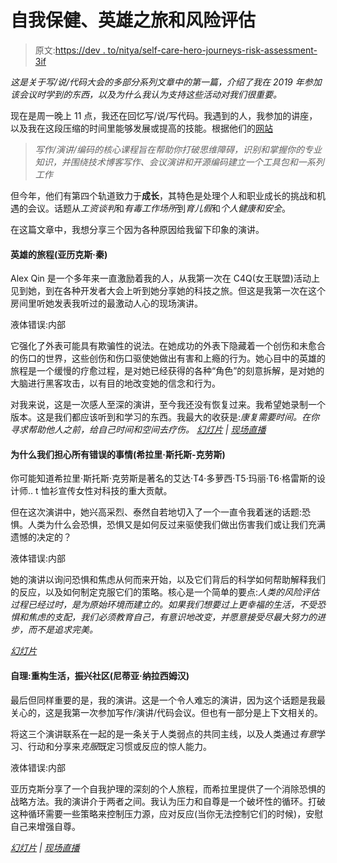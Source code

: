 # 自我保健、英雄之旅和风险评估

> 原文:[https://dev . to/nitya/self-care-hero-journeys-risk-assessment-3if](https://dev.to/nitya/self-care-hero-journeys-risk-assessment-3iif)

*这是关于写/说/代码大会的多部分系列文章中的第一篇，介绍了我在 2019 年参加该会议时学到的东西，以及为什么我认为支持这些活动对我们很重要。*

现在是周一晚上 11 点，我还在回忆写/说/写代码。我遇到的人，我参加的讲座，以及我在这段压缩的时间里能够发展或提高的技能。根据他们的[网站](https://www.writespeakcode.com/2019/#about)

> *写作/演讲/编码的核心课程旨在帮助你打破思维障碍，识别和掌握你的专业知识，并围绕技术博客写作、会议演讲和开源编码建立一个工具包和一系列工作*

但今年，他们有第四个轨道致力于**成长**，其特色是处理个人和职业成长的挑战和机遇的会议。话题从*工资谈判*和*有毒工作场所*到*育儿假*和*个人健康和安全*。

在这篇文章中，我想分享三个因为各种原因给我留下印象的演讲。

#### [](#the-heros-journey-alex-qin)英雄的旅程(亚历克斯·秦)

Alex Qin 是一个多年来一直激励着我的人，从我第一次在 C4Q(女王联盟)活动上见到她，到在各种开发者大会上听到她分享她的科技之旅。但这是我第一次在这个房间里听她发表我听过的最激动人心的现场演讲。

液体错误:内部

它强化了外表可能具有欺骗性的说法。在她成功的外表下隐藏着一个创伤和未愈合的伤口的世界，这些创伤和伤口驱使她做出有害和上瘾的行为。她心目中的英雄的旅程是一个缓慢的疗愈过程，是对她已经获得的各种“角色”的刻意拆解，是对她的大脑进行黑客攻击，以有目的地改变她的信念和行为。

对我来说，这是一次感人至深的演讲，至今我还没有恢复过来。我希望她录制一个版本。这是我们都应该听到和学习的东西。我最大的收获是:*康复需要时间。在你寻求帮助他人之前，给自己时间和空间去疗伤。*
*[幻灯片](https://speakerdeck.com/noidontdig/code-2019) | [现场直播](https://twitter.com/UnusedPotential/status/1163151615999631361)*

#### 为什么我们担心所有错误的事情(希拉里·斯托斯-克劳斯)

你可能知道希拉里·斯托斯·克劳斯是著名的艾达·T4·多萝西·T5·玛丽·T6·格雷斯的设计师.. t 恤衫宣传女性对科技的重大贡献。

但在这次演讲中，她兴高采烈、泰然自若地切入了一个一直令我着迷的话题:恐惧。人类为什么会恐惧，恐惧又是如何反过来驱使我们做出伤害我们或让我们充满遗憾的决定的？

液体错误:内部

她的演讲以询问恐惧和焦虑从何而来开始，以及它们背后的科学如何帮助解释我们的反应，以及如何制定克服它们的策略。核心是一个简单的要点:*人类的风险评估过程已经过时，是为原始环境而建立的。如果我们想要过上更幸福的生活，不受恐惧和焦虑的支配，我们必须教育自己，有意识地改变，并愿意接受尽最大努力的进步，而不是追求完美。*

*[幻灯片](https://tinyurl.com/wsc-worry)*

#### [](#selfcare-refactor-life-revitalize-community-nitya-narasimhan)自理:重构生活，振兴社区(尼蒂亚·纳拉西姆汉)

最后但同样重要的是，我的演讲。这是一个令人难忘的演讲，因为这个话题是我最关心的，这是我第一次参加写作/演讲/代码会议。但也有一部分是上下文相关的。

将这三个演讲联系在一起的是一条关于人类弱点的共同主线，以及人类通过*有意*学习、行动和分享来*克服*既定习惯或反应的惊人能力。

液体错误:内部

亚历克斯分享了一个自我护理的深刻的个人旅程，而希拉里提供了一个消除恐惧的战略方法。我的演讲介于两者之间。我认为压力和自尊是一个破坏性的循环。打破这种循环需要一些策略来控制压力源，应对反应(当你无法控制它们的时候)，安慰自己来增强自尊。

*[幻灯片](https://speakerdeck.com/nitya/self-care-refactor-your-life-revitalize-your-community) | [现场直播](https://twitter.com/UnusedPotential/status/1163166566021623809)*